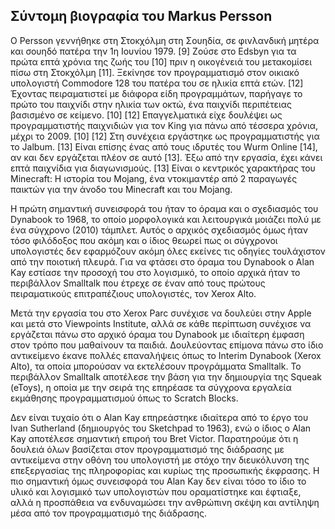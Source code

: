 ## Σύντομη βιογραφία του Markus Persson

Ο Persson γεννήθηκε στη Στοκχόλμη στη Σουηδία, σε φινλανδική μητέρα και σουηδό πατέρα την 1η Ιουνίου 1979. [9] Ζούσε στο Edsbyn για τα πρώτα επτά χρόνια της ζωής του [10] πριν η οικογένειά του μετακομίσει πίσω στη Στοκχόλμη [11]. Ξεκίνησε τον προγραμματισμό στον οικιακό υπολογιστή Commodore 128 του πατέρα του σε ηλικία επτά ετών. [12] Έχοντας πειραματιστεί με διάφορα είδη προγραμμάτων, παρήγαγε το πρώτο του παιχνίδι στην ηλικία των οκτώ, ένα παιχνίδι περιπέτειας βασισμένο σε κείμενο. [10] [12] Επαγγελματικά είχε δουλέψει ως προγραμματιστής παιχνιδιών για τον King για πάνω από τέσσερα χρόνια, μέχρι το 2009. [10] [12] Στη συνέχεια εργάστηκε ως προγραμματιστής για το Jalbum. [13] Είναι επίσης ένας από τους ιδρυτές του Wurm Online [14], αν και δεν εργάζεται πλέον σε αυτό [13]. Έξω από την εργασία, έχει κάνει επτά παιχνίδια για διαγωνισμούς. [13] Είναι ο κεντρικός χαρακτήρας του Minecraft: Η ιστορία του Mojang, ένα ντοκιμαντέρ από 2 παραγωγές παικτών για την άνοδο του Minecraft και του Mojang.

Η πρώτη σημαντική συνεισφορά του ήταν το όραμα και ο σχεδιασμός του Dynabook το 1968, το οποίο μορφολογικά και λειτουργικά μοιάζει πολύ με ένα σύγχρονο (2010) τάμπλετ. Αυτός ο αρχικός σχεδιασμός όμως ήταν τόσο φιλόδοξος που ακόμη και ο ίδιος θεωρεί πως οι σύγχρονοι υπολογιστές δεν εφαρμόζουν ακόμη όλες εκείνες τις οδηγίες τουλάχιστον από την ποιοτική πλευρά. Για να φτάσει στο όραμα του Dynabook ο Alan Kay εστίασε την προσοχή του στο λογισμικό, το οποίο αρχικά ήταν το περιβάλλον Smalltalk που έτρεχε σε έναν από τους πρώτους πειραματικούς επιτραπέζιους υπολογιστές, τον Xerox Alto.

Μετά την εργασία του στο Xerox Parc συνέχισε να δουλεύει στην Apple και μετά στο Viewpoints Institute, αλλά σε κάθε περίπτωση συνέχισε να εργάζεται πάνω στο αρχικό όραμα του Dynabook με ιδιαίτερη έμφαση στον τρόπο που μαθαίνουν τα παιδιά. Δουλεύοντας επίμονα πάνω στο ίδιο αντικείμενο έκανε πολλές επαναλήψεις όπως το Interim Dynabook (Xerox Alto), τα οποία μπορούσαν να εκτελέσουν προγράμματα Smalltalk. Το περιβάλλον Smalltalk  αποτέλεσε την βάση για την δημιουργία της Squeak (eToys), η οποία με την σειρά της επηρέασε τα σύγχρονα εργαλεία εκμάθησης προγραμματισμού όπως το Scratch Blocks.

Δεν είναι τυχαίο ότι ο Alan Kay επηρεάστηκε ιδιαίτερα από το έργο του Ivan Sutherland (δημιουργός του Sketchpad το 1963), ενώ o ίδιος ο Alan Kay αποτέλεσε σημαντική επιροή του Bret Victor. Παρατηρούμε ότι η δουλειά όλων βασίζεται στον προγραμματισμό της διάδρασης με αντικείμενα στην οθόνη του υπολογιστή με στόχο την διευκόλυνση της επεξεργασίας της πληροφορίας και κυρίως της προσωπικής έκφρασης. Η πιο σημαντική όμως συνεισφορά του Alan Kay δεν είναι τόσο το ίδιο το υλικό και λογισμικό των υπολογιστών που οραματίστηκε και έφτιαξε, αλλά η προσπάθεια να ενδυναμώσει την ανθρώπινη σκέψη και αντίληψη μέσα από τον προγραμματισμό της διάδρασης.
